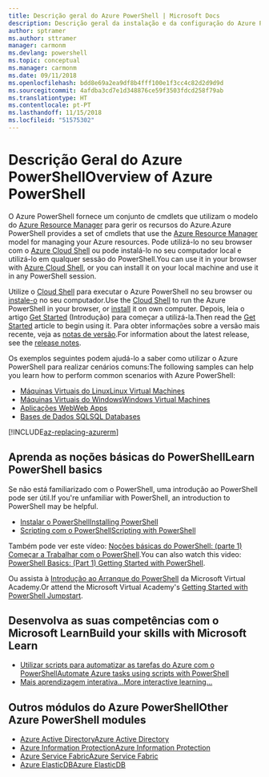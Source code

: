 ```yaml
---
title: Descrição geral do Azure PowerShell | Microsoft Docs
description: Descrição geral da instalação e da configuração do Azure PowerShell.
author: sptramer
ms.author: sttramer
manager: carmonm
ms.devlang: powershell
ms.topic: conceptual
ms.manager: carmonm
ms.date: 09/11/2018
ms.openlocfilehash: bdd8e69a2ea9df8b4fff100e1f3cc4c82d2d9d9d
ms.sourcegitcommit: 4afdba3cd7e1d348876ce59f3503fdcd258f79ab
ms.translationtype: HT
ms.contentlocale: pt-PT
ms.lasthandoff: 11/15/2018
ms.locfileid: "51575302"
---
```

# <a name="overview-of-azure-powershell"></a><span data-ttu-id="913c1-103">Descrição Geral do Azure PowerShell</span><span class="sxs-lookup"><span data-stu-id="913c1-103">Overview of Azure PowerShell</span></span>

<span data-ttu-id="913c1-104">O Azure PowerShell fornece um conjunto de cmdlets que utilizam o modelo do [Azure Resource Manager](/azure/azure-resource-manager/resource-group-overview) para gerir os recursos do Azure.</span><span class="sxs-lookup"><span data-stu-id="913c1-104">Azure PowerShell provides a set of cmdlets that use the [Azure Resource Manager](/azure/azure-resource-manager/resource-group-overview) model for managing your Azure resources.</span></span> <span data-ttu-id="913c1-105">Pode utilizá-lo no seu browser com o [Azure Cloud Shell](/azure/cloud-shell/overview) ou pode instalá-lo no seu computador local e utilizá-lo em qualquer sessão do PowerShell.</span><span class="sxs-lookup"><span data-stu-id="913c1-105">You can use it in your browser with [Azure Cloud Shell](/azure/cloud-shell/overview), or you can install it on your local machine and use it in any PowerShell session.</span></span>

<span data-ttu-id="913c1-106">Utilize o [Cloud Shell](/azure/cloud-shell/overview) para executar o Azure PowerShell no seu browser ou [instale-o](install-azurerm-ps.md) no seu computador.</span><span class="sxs-lookup"><span data-stu-id="913c1-106">Use the [Cloud Shell](/azure/cloud-shell/overview) to run the Azure PowerShell in your browser, or [install](install-azurerm-ps.md) it on own computer.</span></span> <span data-ttu-id="913c1-107">Depois, leia o artigo [Get Started](get-started-azureps.md) (Introdução) para começar a utilizá-la.</span><span class="sxs-lookup"><span data-stu-id="913c1-107">Then read the [Get Started](get-started-azureps.md) article to begin using it.</span></span> <span data-ttu-id="913c1-108">Para obter informações sobre a versão mais recente, veja as [notas de versão](release-notes-azureps.md).</span><span class="sxs-lookup"><span data-stu-id="913c1-108">For information about the latest release, see the [release notes](release-notes-azureps.md).</span></span>

<span data-ttu-id="913c1-109">Os exemplos seguintes podem ajudá-lo a saber como utilizar o Azure PowerShell para realizar cenários comuns:</span><span class="sxs-lookup"><span data-stu-id="913c1-109">The following samples can help you learn how to perform common scenarios with Azure PowerShell:</span></span>

* [<span data-ttu-id="913c1-110">Máquinas Virtuais do Linux</span><span class="sxs-lookup"><span data-stu-id="913c1-110">Linux Virtual Machines</span></span>](/azure/virtual-machines/virtual-machines-linux-powershell-samples?toc=/powershell/azure/toc.json)
* [<span data-ttu-id="913c1-111">Máquinas Virtuais do Windows</span><span class="sxs-lookup"><span data-stu-id="913c1-111">Windows Virtual Machines</span></span>](/azure/virtual-machines/virtual-machines-windows-powershell-samples?toc=/powershell/azure/toc.json)
* [<span data-ttu-id="913c1-112">Aplicações Web</span><span class="sxs-lookup"><span data-stu-id="913c1-112">Web Apps</span></span>](/azure/app-service-web/app-service-powershell-samples?toc=/powershell/azure/toc.json)
* [<span data-ttu-id="913c1-113">Bases de Dados SQL</span><span class="sxs-lookup"><span data-stu-id="913c1-113">SQL Databases</span></span>](/azure/sql-database/sql-database-powershell-samples?toc=/powershell/azure/toc.json)

[!INCLUDE[az-replacing-azurerm](../includes/az-replacing-azurerm.md)]

## <a name="learn-powershell-basics"></a><span data-ttu-id="913c1-114">Aprenda as noções básicas do PowerShell</span><span class="sxs-lookup"><span data-stu-id="913c1-114">Learn PowerShell basics</span></span>

<span data-ttu-id="913c1-115">Se não está familiarizado com o PowerShell, uma introdução ao PowerShell pode ser útil.</span><span class="sxs-lookup"><span data-stu-id="913c1-115">If you're unfamiliar with PowerShell, an introduction to PowerShell may be helpful.</span></span>

* [<span data-ttu-id="913c1-116">Instalar o PowerShell</span><span class="sxs-lookup"><span data-stu-id="913c1-116">Installing PowerShell</span></span>](/powershell/scripting/setup/installing-windows-powershell)
* [<span data-ttu-id="913c1-117">Scripting com o PowerShell</span><span class="sxs-lookup"><span data-stu-id="913c1-117">Scripting with PowerShell</span></span>](/powershell/scripting/powershell-scripting)

<span data-ttu-id="913c1-118">Também pode ver este vídeo: [Noções básicas do PowerShell: (parte 1) Começar a Trabalhar com o PowerShell](https://channel9.msdn.com/Blogs/Taste-of-Premier/PowerShellBasicsPart1).</span><span class="sxs-lookup"><span data-stu-id="913c1-118">You can also watch this video: [PowerShell Basics: (Part 1) Getting Started with PowerShell](https://channel9.msdn.com/Blogs/Taste-of-Premier/PowerShellBasicsPart1).</span></span>

<span data-ttu-id="913c1-119">Ou assista à [Introdução ao Arranque do PowerShell](https://mva.microsoft.com/liveevents/powershell-jumpstart) da Microsoft Virtual Academy.</span><span class="sxs-lookup"><span data-stu-id="913c1-119">Or attend the Microsoft Virtual Academy's [Getting Started with PowerShell Jumpstart](https://mva.microsoft.com/liveevents/powershell-jumpstart).</span></span>

## <a name="build-your-skills-with-microsoft-learn"></a><span data-ttu-id="913c1-120">Desenvolva as suas competências com o Microsoft Learn</span><span class="sxs-lookup"><span data-stu-id="913c1-120">Build your skills with Microsoft Learn</span></span>

- [<span data-ttu-id="913c1-121">Utilizar scripts para automatizar as tarefas do Azure com o PowerShell</span><span class="sxs-lookup"><span data-stu-id="913c1-121">Automate Azure tasks using scripts with PowerShell</span></span>](/learn/modules/automate-azure-tasks-with-powershell/)
- [<span data-ttu-id="913c1-122">Mais aprendizagem interativa...</span><span class="sxs-lookup"><span data-stu-id="913c1-122">More interactive learning...</span></span>](/learn/browse/?term=powershell)

## <a name="other-azure-powershell-modules"></a><span data-ttu-id="913c1-123">Outros módulos do Azure PowerShell</span><span class="sxs-lookup"><span data-stu-id="913c1-123">Other Azure PowerShell modules</span></span>

* [<span data-ttu-id="913c1-124">Azure Active Directory</span><span class="sxs-lookup"><span data-stu-id="913c1-124">Azure Active Directory</span></span>](/powershell/azure/active-directory/)
* [<span data-ttu-id="913c1-125">Azure Information Protection</span><span class="sxs-lookup"><span data-stu-id="913c1-125">Azure Information Protection</span></span>](/powershell/azure/aip/)
* [<span data-ttu-id="913c1-126">Azure Service Fabric</span><span class="sxs-lookup"><span data-stu-id="913c1-126">Azure Service Fabric</span></span>](/powershell/azure/service-fabric/)
* [<span data-ttu-id="913c1-127">Azure ElasticDB</span><span class="sxs-lookup"><span data-stu-id="913c1-127">Azure ElasticDB</span></span>](/powershell/azure/elasticdbjobs/)
